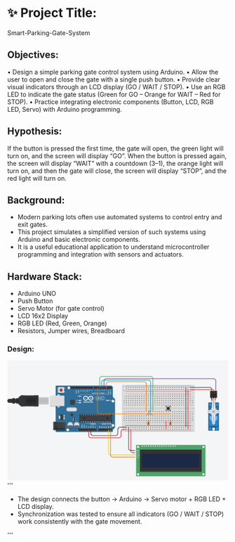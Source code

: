 # ✨ Project Title:
Smart-Parking-Gate-System
## Objectives:
 • Design a simple parking gate control system using Arduino.
 • Allow the user to open and close the gate with a single push button.
 • Provide clear visual indicators through an LCD display (GO / WAIT / STOP).
 • Use an RGB LED to indicate the gate status (Green for GO – Orange for WAIT – Red for STOP).
 • Practice integrating electronic components (Button, LCD, RGB LED, Servo) with Arduino programming.

 ## Hypothesis:
 If the button is pressed the first time, the gate will open, the green light will turn on, and the screen will display “GO”.
When the button is pressed again, the screen will display “WAIT” with a countdown (3–1), the orange light will turn on, and then the gate will close, the screen will display “STOP”, and the red light will turn on.

## Background:
 + Modern parking lots often use automated systems to control entry and exit gates.
 + This project simulates a simplified version of such systems using Arduino and basic electronic components.
 + It is a useful educational application to understand microcontroller programming and integration with sensors and actuators.

 ## Hardware Stack:
 + Arduino UNO
 + Push Button
 + Servo Motor (for gate control)
 + LCD 16x2 Display
 + RGB LED (Red, Green, Orange)
 + Resistors, Jumper wires, Breadboard
 
### Design:
![Design](https://github.com/Anil-dot12/Smart-Parking-Gate-System/blob/8ebbf9e908fc0787e2db71cd3441e8060a309252/Design1.png)
'''
 + The design connects the button → Arduino → Servo motor + RGB LED + LCD display. 
 + Synchronization was tested to ensure all indicators (GO / WAIT / STOP) work consistently with the gate movement.
 
'''
